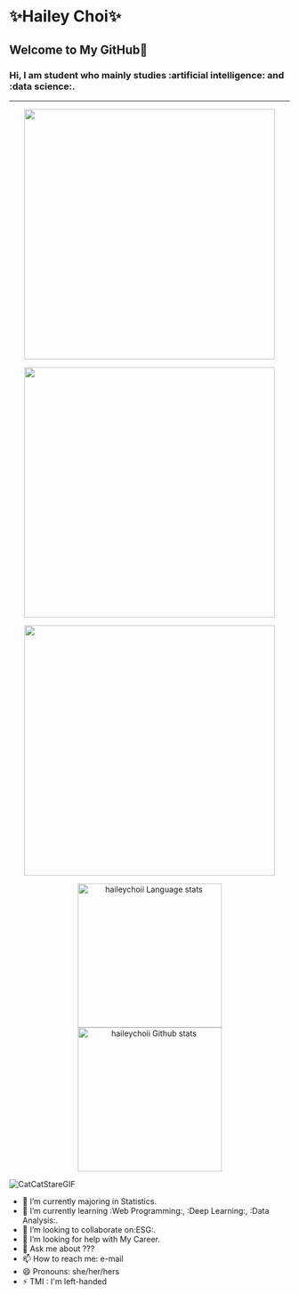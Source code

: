 # ✨Hailey Choi✨

## Welcome to My GitHub💞
### Hi, I am student who mainly studies :artificial intelligence: and :data science:.
- - - -




<p align="center"> 
         <img width="450em" src="https://github-readme-stats.vercel.app/api?username=haileychoii&show_icons=true&include_all_commits=true&count_private=true&hide_border=true&theme=dark" /> 
 </p> 
  
 <p align="center"> 
         <img width="450em" src="https://github-readme-streak-stats.herokuapp.com/?user=haileychoii&include_all_commits=true&hide_border=true&theme=dark"/> 
 </p> 
  
 <p align="center"> 
         <img width="450em" src="https://github-readme-stats.vercel.app/api/top-langs/?username=haileychoii&layout=compact&custom_title=Most%20used%20languages&langs_count=10&include_all_commits=true&hide_progress=false&hide_border=true&theme=dark&hide="> 
 </p>
  
 <!-- Dark Mode --> 
 <div align="center">  
 <a href="https://github.com/anuraghazra/github-readme-stats#gh-dark-mode-only"> 
 <img height=259 src="https://github-readme-stats-git-masterrstaa-haileychoii.vercel.app/api/top-langs/?username=rickstaa&layout=compact&langs_count=12&hide_border=true&role=owner,collaborator&theme=dark&bg_color=000000#gh-dark-mode-only" alt="haileychoii Language stats" /> 
 </a> 
 <a href="https://github.com/anuraghazra/github-readme-stats#gh-dark-mode-only"> 
 <img height=259 src="https://github-readme-stats-git-masterrstaa-haileychoii.vercel.app/api?username=rickstaa&show_icons=true&line_height=28&hide_border=true&card_width=347&include_all_commits=true&role=owner,collaborator&show=reviews,discussions_answered&rank_icon=percentile&exclude_repo=github-readme-stats&theme=dark&bg_color=000000#gh-dark-mode-only" alt="haileychoii Github stats" /> 
 </a> 
 </div>

![CatCatStareGIF](https://github.com/haileychoii/haileychoii/assets/128196297/961cda07-059b-4d37-aeb4-f6a91ae36ec1)
- 🔭 I’m currently majoring in Statistics.
- 🌱 I’m currently learning :Web Programming:, :Deep Learning:, :Data Analysis:.
- 👯 I’m looking to collaborate on:ESG:.
- 🤔 I’m looking for help with My Career.
- 💬 Ask me about ???
- 📫 How to reach me: e-mail
- 😄 Pronouns: she/her/hers
- ⚡ TMI : I'm left-handed


